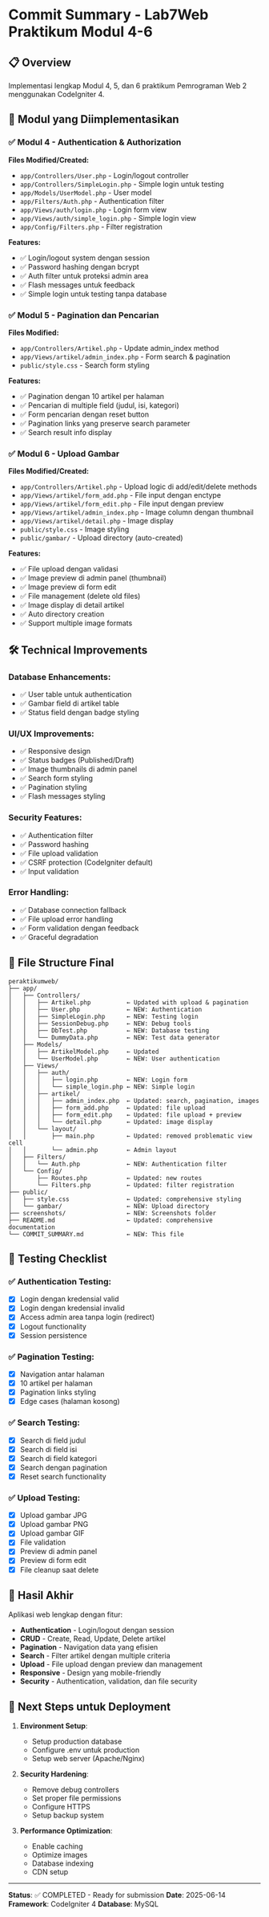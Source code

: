 # Commit Summary - Lab7Web Praktikum Modul 4-6

## 📋 Overview
Implementasi lengkap Modul 4, 5, dan 6 praktikum Pemrograman Web 2 menggunakan CodeIgniter 4.

## 🎯 Modul yang Diimplementasikan

### ✅ Modul 4 - Authentication & Authorization
**Files Modified/Created:**
- `app/Controllers/User.php` - Login/logout controller
- `app/Controllers/SimpleLogin.php` - Simple login untuk testing
- `app/Models/UserModel.php` - User model
- `app/Filters/Auth.php` - Authentication filter
- `app/Views/auth/login.php` - Login form view
- `app/Views/auth/simple_login.php` - Simple login view
- `app/Config/Filters.php` - Filter registration

**Features:**
- ✅ Login/logout system dengan session
- ✅ Password hashing dengan bcrypt
- ✅ Auth filter untuk proteksi admin area
- ✅ Flash messages untuk feedback
- ✅ Simple login untuk testing tanpa database

### ✅ Modul 5 - Pagination dan Pencarian
**Files Modified:**
- `app/Controllers/Artikel.php` - Update admin_index method
- `app/Views/artikel/admin_index.php` - Form search & pagination
- `public/style.css` - Search form styling

**Features:**
- ✅ Pagination dengan 10 artikel per halaman
- ✅ Pencarian di multiple field (judul, isi, kategori)
- ✅ Form pencarian dengan reset button
- ✅ Pagination links yang preserve search parameter
- ✅ Search result info display

### ✅ Modul 6 - Upload Gambar
**Files Modified/Created:**
- `app/Controllers/Artikel.php` - Upload logic di add/edit/delete methods
- `app/Views/artikel/form_add.php` - File input dengan enctype
- `app/Views/artikel/form_edit.php` - File input dengan preview
- `app/Views/artikel/admin_index.php` - Image column dengan thumbnail
- `app/Views/artikel/detail.php` - Image display
- `public/style.css` - Image styling
- `public/gambar/` - Upload directory (auto-created)

**Features:**
- ✅ File upload dengan validasi
- ✅ Image preview di admin panel (thumbnail)
- ✅ Image preview di form edit
- ✅ File management (delete old files)
- ✅ Image display di detail artikel
- ✅ Auto directory creation
- ✅ Support multiple image formats

## 🛠️ Technical Improvements

### Database Enhancements:
- ✅ User table untuk authentication
- ✅ Gambar field di artikel table
- ✅ Status field dengan badge styling

### UI/UX Improvements:
- ✅ Responsive design
- ✅ Status badges (Published/Draft)
- ✅ Image thumbnails di admin panel
- ✅ Search form styling
- ✅ Pagination styling
- ✅ Flash messages styling

### Security Features:
- ✅ Authentication filter
- ✅ Password hashing
- ✅ File upload validation
- ✅ CSRF protection (CodeIgniter default)
- ✅ Input validation

### Error Handling:
- ✅ Database connection fallback
- ✅ File upload error handling
- ✅ Form validation dengan feedback
- ✅ Graceful degradation

## 📁 File Structure Final

```
peraktikumweb/
├── app/
│   ├── Controllers/
│   │   ├── Artikel.php          ← Updated with upload & pagination
│   │   ├── User.php             ← NEW: Authentication
│   │   ├── SimpleLogin.php      ← NEW: Testing login
│   │   ├── SessionDebug.php     ← NEW: Debug tools
│   │   ├── DbTest.php           ← NEW: Database testing
│   │   └── DummyData.php        ← NEW: Test data generator
│   ├── Models/
│   │   ├── ArtikelModel.php     ← Updated
│   │   └── UserModel.php        ← NEW: User authentication
│   ├── Views/
│   │   ├── auth/
│   │   │   ├── login.php        ← NEW: Login form
│   │   │   └── simple_login.php ← NEW: Simple login
│   │   ├── artikel/
│   │   │   ├── admin_index.php  ← Updated: search, pagination, images
│   │   │   ├── form_add.php     ← Updated: file upload
│   │   │   ├── form_edit.php    ← Updated: file upload + preview
│   │   │   └── detail.php       ← Updated: image display
│   │   └── layout/
│   │       ├── main.php         ← Updated: removed problematic view cell
│   │       └── admin.php        ← Admin layout
│   ├── Filters/
│   │   └── Auth.php             ← NEW: Authentication filter
│   └── Config/
│       ├── Routes.php           ← Updated: new routes
│       └── Filters.php          ← Updated: filter registration
├── public/
│   ├── style.css                ← Updated: comprehensive styling
│   └── gambar/                  ← NEW: Upload directory
├── screenshots/                 ← NEW: Screenshots folder
├── README.md                    ← Updated: comprehensive documentation
└── COMMIT_SUMMARY.md            ← NEW: This file
```

## 🧪 Testing Checklist

### ✅ Authentication Testing:
- [x] Login dengan kredensial valid
- [x] Login dengan kredensial invalid
- [x] Access admin area tanpa login (redirect)
- [x] Logout functionality
- [x] Session persistence

### ✅ Pagination Testing:
- [x] Navigation antar halaman
- [x] 10 artikel per halaman
- [x] Pagination links styling
- [x] Edge cases (halaman kosong)

### ✅ Search Testing:
- [x] Search di field judul
- [x] Search di field isi
- [x] Search di field kategori
- [x] Search dengan pagination
- [x] Reset search functionality

### ✅ Upload Testing:
- [x] Upload gambar JPG
- [x] Upload gambar PNG
- [x] Upload gambar GIF
- [x] File validation
- [x] Preview di admin panel
- [x] Preview di form edit
- [x] File cleanup saat delete

## 🎉 Hasil Akhir

Aplikasi web lengkap dengan fitur:
- **Authentication** - Login/logout dengan session
- **CRUD** - Create, Read, Update, Delete artikel
- **Pagination** - Navigation data yang efisien
- **Search** - Filter artikel dengan multiple criteria
- **Upload** - File upload dengan preview dan management
- **Responsive** - Design yang mobile-friendly
- **Security** - Authentication, validation, dan file security

## 📝 Next Steps untuk Deployment

1. **Environment Setup**:
   - Setup production database
   - Configure .env untuk production
   - Setup web server (Apache/Nginx)

2. **Security Hardening**:
   - Remove debug controllers
   - Set proper file permissions
   - Configure HTTPS
   - Setup backup system

3. **Performance Optimization**:
   - Enable caching
   - Optimize images
   - Database indexing
   - CDN setup

---

**Status**: ✅ COMPLETED - Ready for submission
**Date**: 2025-06-14
**Framework**: CodeIgniter 4
**Database**: MySQL
